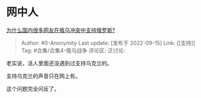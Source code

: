 # 网中人
[为什么国内很多网友在俄乌冲突中支持俄罗斯?](https://www.zhihu.com/question/553336721/answer/2674016152)

> Author: #0-Anonymity
> Last update: [发布于 2022-09-15]
> Link: [[支持]]
> Tag: #合集/合集4-俄乌战争
> 评论区:
> 泛讨论:

老实说，活人里面还没遇到过支持乌克兰的。

支持乌克兰的声音只在网上有。

这个问题完全问反了。
